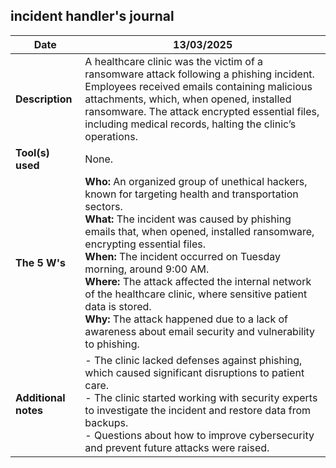 ## incident handler's journal

| **Date**          | 13/03/2025                                                       |
|-------------------|------------------------------------------------------------------|
| **Description**    | A healthcare clinic was the victim of a ransomware attack following a phishing incident. Employees received emails containing malicious attachments, which, when opened, installed ransomware. The attack encrypted essential files, including medical records, halting the clinic’s operations. |
| **Tool(s) used**   | None.                                                           |
| **The 5 W's**      | **Who:** An organized group of unethical hackers, known for targeting health and transportation sectors. <br> **What:** The incident was caused by phishing emails that, when opened, installed ransomware, encrypting essential files. <br> **When:** The incident occurred on Tuesday morning, around 9:00 AM. <br> **Where:** The attack affected the internal network of the healthcare clinic, where sensitive patient data is stored. <br> **Why:** The attack happened due to a lack of awareness about email security and vulnerability to phishing. |
| **Additional notes** | - The clinic lacked defenses against phishing, which caused significant disruptions to patient care. <br> - The clinic started working with security experts to investigate the incident and restore data from backups. <br> - Questions about how to improve cybersecurity and prevent future attacks were raised. |
